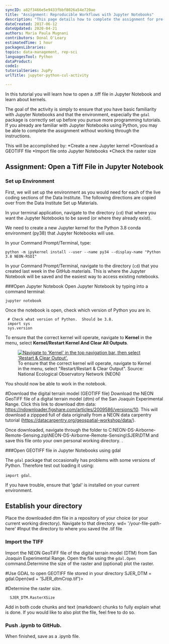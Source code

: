 ```yaml
---
syncID: a82f3466e5e9433fbbf8026a54e720ae
title: "Assignment: Reproducible Workflows with Jupyter Notebooks"
description: "This page details how to complete the assignment for pre-Institute week 3 on documenting your code with Jupyter Notebooks."
dateCreated: 2017-06-12
dateUpdated: 2020-04-21
authors: Maria Paula Mugnani
contributors: Donal O'Leary
estimatedTime: 1 hour
packagesLibraries:
topics: data-management, rep-sci
languagesTool: Python
dataProduct:
code1:
tutorialSeries: JupPy
urlTitle: jupyter-python-cul-activity

---
```


In this tutorial you will learn how to open a .tiff file in Jupyter Notebook and learn about kernels. 

The goal of the activity is simply to ensure that you have basic
familiarity with Jupyter Notebooks and that the environment, especially the 
`gdal` package is correctly set up before you pursue more programming tutorials. If you already
are familiar with Jupyter Notebooks using Python, you may be able to complete the 
assignment without working through the instructions. 

<div id="ds-objectives" markdown="1">

This will be accomplished by:
  *Create a new  Jupyter kernel
  *Download a GEOTIFF file
  *Import file onto Jupyter Notebooks
  *Check the raster size

</div>

## Assignment: Open a Tiff File in Jupyter Notebook 



### Set up Environment 

First, we will set up the environment as you would need for each of the live 
coding sections of the Data Institute. The following directions are copied over
from the Data Institute Set up Materials.

In your terminal application, navigate to the directory (`cd`) that where you
want the Jupyter Notebooks to be saved (or where they already exist). 

We need to create a new Jupyter kernel for the Python 3.8 conda environment 
(py38) that Jupyter Notebooks will use. 

In your Command Prompt/Terminal, type: 

`python -m ipykernel install --user --name py34 --display-name "Python 3.8 NEON-RSDI"`

In your Command Prompt/Terminal, navigate to the directory (`cd`) that you 
created last week in the GitHub materials. This is where the Jupyter Notebook 
will be saved and the easiest way to access existing notebooks. 

###Open Jupyter Notebook
Open Jupyter Notebook by typing into a command terminal:

`jupyter notebook`

Once the notebook is open, check which version of Python you are in. 

	 # Check what version of Python.  Should be 3.8. 
	 import sys
	 sys.version

To ensure that the correct kernel will operate, navigate to **Kernel** in the menu, 
select **Kernel/Restart Kernel And Clear All Outputs**. 

 <figure>
	<a href="https://raw.githubusercontent.com/NEONScience/NEON-Data-Skills/main/graphics/pre-institute-content/pre-institute3-jupPy/jupPy-kernel.png">
	<img src="https://raw.githubusercontent.com/NEONScience/NEON-Data-Skills/main/graphics/pre-institute-content/pre-institute3-jupPy/jupPy-kernel.png" alt="Navigate to 'Kernel' in the top navigation bar, then select 'Restart & Clear Output'."></a>
	<figcaption> To ensure that the correct kernel will operate, navigate to 
	Kernel in the menu, select "Restart/Restart & Clear Output". 
	Source: National Ecological Observatory Network (NEON)  
	</figcaption>
</figure>


You should now be able to work in the notebook. 



#Download the digital terrain model (GEOTIFF file)
Download the NEON GeoTiFF file of a digital terrain model (dtm) of the San Joaquin Experimental Range.
Click this link to download dtm data: https://ndownloader.figshare.com/articles/2009586/versions/10. This will download a zippped full of data originally from a NEON data carpentry tutorial (https://datacarpentry.org/geospatial-workshop/data/).

Once downloaded, navigate through the folder to C:NEON-DS-Airborne-Remote-Sensing.zip\NEON-DS-Airborne-Remote-Sensing\SJER\DTM and save this file onto your own personal working directory.
. 

###Open GEOTIFF file in Jupyter Notebooks using gdal


The `gdal` package that occasionally has problems with some versions of Python. 
Therefore test out loading it using: 

`import gdal`.  

If you have trouble, ensure that 'gdal' is installed on your current environment.

## Establish your directory

Place the downloaded dtm file in a repository of your choice (or your current 
working directory). Navigate to that directory. 
	 wd= '/your-file-path-here' #Input the directory to where you saved the .tif file


### Import the TIFF

Import the NEON GeoTiFF file of the digital terrain model (DTM) </a> 
from San Joaquin Experimental Range. Open the file using the `gdal.Open` command.Determine the size of the raster and (optional) plot the raster.

#Use GDAL to open GEOTIFF file stored in your directory
 SJER_DTM = gdal.Open(wd + 'SJER_dtmCrop.tif')>


#Determine the raster size. 

	  SJER_DTM.RasterXSize

Add in both code chunks and text (markdown) chunks to fully explain what is done. If you would like to also plot the file, feel free to do so.  


### Push .ipynb to GitHub.  

  When finished, save as a .ipynb file.


